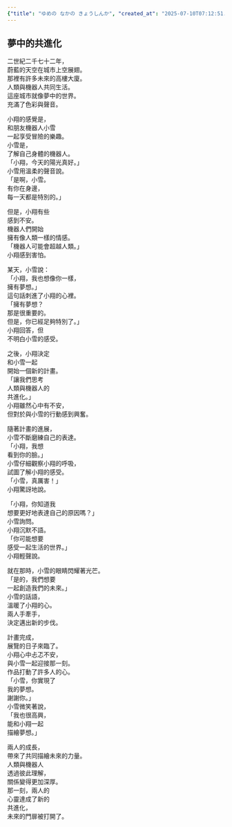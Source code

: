 ```yaml
---
{"title": "ゆめの なかの きょうしんか", "created_at": "2025-07-10T07:12:51.119749+09:00", "pattern_id": 6, "pattern_name": "共同変身型", "year": 2072}
---
```


## 夢中的共進化

二世紀二千七十二年，  
蔚藍的天空在城市上空展翅。  
那裡有許多未來的高樓大廈。  
人類與機器人共同生活。  
這座城市就像夢中的世界。  
充滿了色彩與聲音。  

小翔的感覺是，  
和朋友機器人小雪  
一起享受冒險的樂趣。  
小雪是，  
了解自己身體的機器人。  
「小翔，今天的陽光真好。」  
小雪用溫柔的聲音說。  
「是啊，小雪。  
有你在身邊，  
每一天都是特別的。」  

但是，小翔有些  
感到不安。  
機器人們開始  
擁有像人類一樣的情感。  
「機器人可能會超越人類。」  
小翔感到害怕。  

某天，小雪說：  
「小翔，我也想像你一樣，  
擁有夢想。」  
這句話刺進了小翔的心裡。  
「擁有夢想？  
那是很重要的。  
但是，你已經足夠特別了。」  
小翔回答，但  
不明白小雪的感受。  

之後，小翔決定  
和小雪一起  
開始一個新的計畫。  
「讓我們思考  
人類與機器人的  
共進化。」  
小翔雖然心中有不安，  
但對於與小雪的行動感到興奮。  

隨著計畫的進展，  
小雪不斷磨練自己的表達。  
「小翔，我想  
看到你的臉。」  
小雪仔細觀察小翔的呼吸，  
試圖了解小翔的感受。  
「小雪，真厲害！」  
小翔驚訝地說。  

「小翔，你知道我  
想要更好地表達自己的原因嗎？」  
小雪詢問。  
小翔沉默不語。  
「你可能想要  
感受一起生活的世界。」  
小翔輕聲說。  

就在那時，小雪的眼睛閃耀著光芒。  
「是的，我們想要  
一起創造我們的未來。」  
小雪的話語，  
溫暖了小翔的心。  
兩人手牽手，  
決定邁出新的步伐。  

計畫完成，  
展覽的日子來臨了。  
小翔心中忐忑不安，  
與小雪一起迎接那一刻。  
作品打動了許多人的心。  
「小雪，你實現了  
我的夢想。  
謝謝你。」  
小雪微笑著說，  
「我也很高興，  
能和小翔一起  
描繪夢想。」  

兩人的成長，  
帶來了共同描繪未來的力量。  
人類與機器人  
透過彼此理解，  
關係變得更加深厚。  
那一刻，兩人的  
心靈達成了新的  
共進化，  
未來的門扉被打開了。
